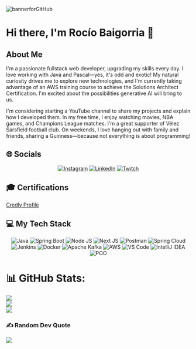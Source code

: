 


![bannerforGitHub](https://github.com/user-attachments/assets/a30ab43e-1f6f-489a-9f3c-c1225d2e0978)

# Hi there, I'm Rocío Baigorria 👋
## About Me
I'm a passionate fullstack web developer, upgrading my skills every day. I love working with Java and Pascal—yes, it's odd and exotic! My natural curiosity drives me to explore new technologies, and I'm currently taking advantage of an AWS training course to achieve the Solutions Architect Certification. I'm excited about the possibilities generative AI will bring to us.

I'm considering starting a YouTube channel to share my projects and explain how I developed them. In my free time, I enjoy watching movies, NBA games, and Champions League matches. I'm a great supporter of Vélez Sarsfield football club. On weekends, I love hanging out with family and friends, sharing a Guinness—because not everything is about programming!

## 🌐 Socials
<div align="center">
  <a href="https://instagram.com/@rorobai56"><img src="https://img.shields.io/badge/Instagram-%23E4405F.svg?logo=Instagram&logoColor=white" alt="Instagram"/></a>
  <a href="https://linkedin.com/in/https://www.linkedin.com/in/rociobaigorria"><img src="https://img.shields.io/badge/LinkedIn-%230077B5.svg?logo=linkedin&logoColor=white" alt="LinkedIn"/></a>
  <a href="https://twitch.tv/Tuni56"><img src="https://img.shields.io/badge/Twitch-%239146FF.svg?logo=Twitch&logoColor=white" alt="Twitch"/></a>
</div>

## 🎓 Certifications
[Credly Profile](https://www.credly.com/users/rocio-baigorria.1a949f0d)

## 💻 My Tech Stack
<div align="center">
  <img src="https://img.shields.io/badge/Java-ED8B00?style=for-the-badge&logo=java&logoColor=white" alt="Java"/>
  <img src="https://img.shields.io/badge/Spring%20Boot-6DB33F?style=for-the-badge&logo=spring-boot&logoColor=white" alt="Spring Boot"/>
  <img src="https://img.shields.io/badge/Node.js-339933?style=for-the-badge&logo=nodedotjs&logoColor=white" alt="Node JS"/>
  <img src="https://img.shields.io/badge/Next.js-000000?style=for-the-badge&logo=nextdotjs&logoColor=white" alt="Next JS"/>
  <img src="https://img.shields.io/badge/Postman-FF6C37?style=for-the-badge&logo=postman&logoColor=white" alt="Postman"/>
  <img src="https://img.shields.io/badge/Spring%20Cloud-6DB33F?style=for-the-badge&logo=spring&logoColor=white" alt="Spring Cloud"/>
  <img src="https://img.shields.io/badge/Jenkins-D24939?style=for-the-badge&logo=jenkins&logoColor=white" alt="Jenkins"/>
  <img src="https://img.shields.io/badge/Docker-2496ED?style=for-the-badge&logo=docker&logoColor=white" alt="Docker"/>
  <img src="https://img.shields.io/badge/Apache%20Kafka-231F20?style=for-the-badge&logo=apache-kafka&logoColor=white" alt="Apache Kafka"/>
  <img src="https://img.shields.io/badge/AWS-232F3E?style=for-the-badge&logo=amazon-aws&logoColor=white" alt="AWS"/>
  <img src="https://img.shields.io/badge/Visual%20Studio%20Code-0078D4?style=for-the-badge&logo=visual-studio-code&logoColor=white" alt="VS Code"/>
  <img src="https://img.shields.io/badge/IntelliJ%20IDEA-000000?style=for-the-badge&logo=intellij-idea&logoColor=white" alt="IntelliJ IDEA"/>
  <img src="https://img.shields.io/badge/Object%20Oriented%20Programming-FF7F50?style=for-the-badge&logo=oop&logoColor=white" alt="POO"/>
</div>


# 📊 GitHub Stats:
![](https://github-readme-stats.vercel.app/api?username=rb555&theme=dark&hide_border=true&include_all_commits=false&count_private=false)<br/>
![](https://github-readme-streak-stats.herokuapp.com/?user=rb555&theme=dark&hide_border=true)<br/>
![](https://github-readme-stats.vercel.app/api/top-langs/?username=rb555&theme=dark&hide_border=true&include_all_commits=false&count_private=false&layout=compact)

### ✍️ Random Dev Quote
![](https://quotes-github-readme.vercel.app/api?type=horizontal&theme=dark)



<!-- Proudly created with GPRM ( https://gprm.itsvg.in ) -->

